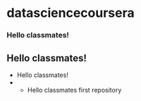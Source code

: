 datasciencecoursera
===================
### Hello classmates!
## Hello classmates!
* Hello classmates!
* * Hello classmates
first repository
